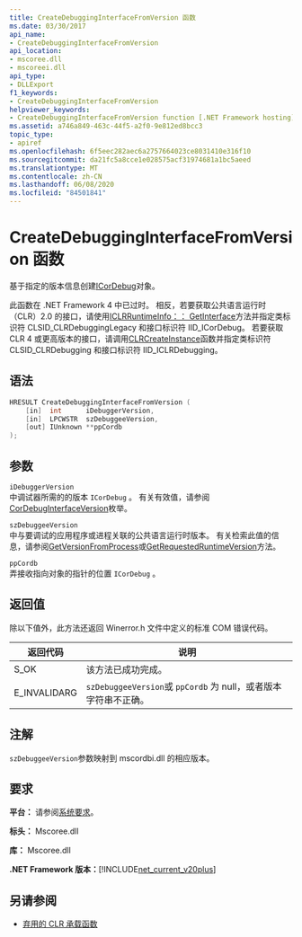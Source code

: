 ```yaml
---
title: CreateDebuggingInterfaceFromVersion 函数
ms.date: 03/30/2017
api_name:
- CreateDebuggingInterfaceFromVersion
api_location:
- mscoree.dll
- mscoreei.dll
api_type:
- DLLExport
f1_keywords:
- CreateDebuggingInterfaceFromVersion
helpviewer_keywords:
- CreateDebuggingInterfaceFromVersion function [.NET Framework hosting]
ms.assetid: a746a849-463c-44f5-a2f0-9e812ed8bcc3
topic_type:
- apiref
ms.openlocfilehash: 6f5eec282aec6a2757664023ce8031410e316f10
ms.sourcegitcommit: da21fc5a8cce1e028575acf31974681a1bc5aeed
ms.translationtype: MT
ms.contentlocale: zh-CN
ms.lasthandoff: 06/08/2020
ms.locfileid: "84501841"
---
```

# <a name="createdebugginginterfacefromversion-function"></a>CreateDebuggingInterfaceFromVersion 函数
基于指定的版本信息创建[ICorDebug](../debugging/icordebug-interface.md)对象。  
  
 此函数在 .NET Framework 4 中已过时。 相反，若要获取公共语言运行时（CLR）2.0 的接口，请使用[ICLRRuntimeInfo：： GetInterface](iclrruntimeinfo-getinterface-method.md)方法并指定类标识符 CLSID_CLRDebuggingLegacy 和接口标识符 IID_ICorDebug。 若要获取 CLR 4 或更高版本的接口，请调用[CLRCreateInstance](clrcreateinstance-function.md)函数并指定类标识符 CLSID_CLRDebugging 和接口标识符 IID_ICLRDebugging。  
  
## <a name="syntax"></a>语法  
  
```cpp  
HRESULT CreateDebuggingInterfaceFromVersion (  
    [in]  int      iDebuggerVersion,
    [in]  LPCWSTR  szDebuggeeVersion,
    [out] IUnknown **ppCordb  
);  
```  
  
## <a name="parameters"></a>参数  
 `iDebuggerVersion`  
 中调试器所需的的版本 `ICorDebug` 。 有关有效值，请参阅[CorDebugInterfaceVersion](../debugging/cordebuginterfaceversion-enumeration.md)枚举。  
  
 `szDebuggeeVersion`  
 中与要调试的应用程序或进程关联的公共语言运行时版本。 有关检索此值的信息，请参阅[GetVersionFromProcess](getversionfromprocess-function.md)或[GetRequestedRuntimeVersion](getrequestedruntimeversion-function.md)方法。  
  
 `ppCordb`  
 弄接收指向对象的指针的位置 `ICorDebug` 。  
  
## <a name="return-value"></a>返回值  
 除以下值外，此方法还返回 Winerror.h 文件中定义的标准 COM 错误代码。  
  
|返回代码|说明|  
|-----------------|-----------------|  
|S_OK|该方法已成功完成。|  
|E_INVALIDARG|`szDebuggeeVersion`或 `ppCordb` 为 null，或者版本字符串不正确。|  
  
## <a name="remarks"></a>注解  
 `szDebuggeeVersion`参数映射到 mscordbi.dll 的相应版本。  
  
## <a name="requirements"></a>要求  
 **平台：** 请参阅[系统要求](../../get-started/system-requirements.md)。  
  
 **标头：** Mscoree.dll  
  
 **库：** Mscoree.dll  
  
 **.NET Framework 版本：**[!INCLUDE[net_current_v20plus](../../../../includes/net-current-v20plus-md.md)]  
  
## <a name="see-also"></a>另请参阅

- [弃用的 CLR 承载函数](deprecated-clr-hosting-functions.md)
